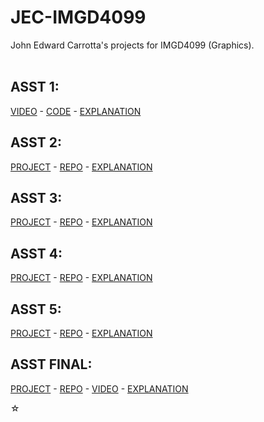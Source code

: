 # JEC-IMGD4099
John Edward Carrotta's projects for IMGD4099 (Graphics).
<br><br>

## ASST 1:
[VIDEO](https://youtu.be/KxOxUKM4f4I) - [CODE](https://github.com/DataPointBeing/JEC-IMGD4099/blob/main/A1/code.txt) - [EXPLANATION](https://github.com/DataPointBeing/JEC-IMGD4099/blob/main/A1/writeup.md)

## ASST 2:
[PROJECT](https://datapointbeing.github.io/JEC-IMGD4099-A2/) - [REPO](https://github.com/DataPointBeing/JEC-IMGD4099-A2) - [EXPLANATION](https://github.com/DataPointBeing/JEC-IMGD4099/blob/main/A2/writeup.md)

## ASST 3:
[PROJECT](https://datapointbeing.github.io/JEC-IMGD4099-A3/) - [REPO](https://github.com/DataPointBeing/JEC-IMGD4099-A3) - [EXPLANATION](https://github.com/DataPointBeing/JEC-IMGD4099/blob/main/A3/writeup.md)

## ASST 4:
[PROJECT](https://datapointbeing.github.io/JEC-IMGD4099-A4/) - [REPO](https://github.com/DataPointBeing/JEC-IMGD4099-A4) - [EXPLANATION](https://github.com/DataPointBeing/JEC-IMGD4099/blob/main/A4/writeup.md)

## ASST 5:
[PROJECT](https://datapointbeing.github.io/JEC-IMGD4099-A5/) - [REPO](https://github.com/DataPointBeing/JEC-IMGD4099-A5) - [EXPLANATION](https://github.com/DataPointBeing/JEC-IMGD4099/blob/main/A5/writeup.md)

## ASST FINAL:
[PROJECT](https://datapointbeing.github.io/JEC-IMGD4099-FINAL/) - [REPO](https://github.com/DataPointBeing/JEC-IMGD4099-FINAL) - [VIDEO](https://youtu.be/NxJP5E7yvO4) - [EXPLANATION](https://github.com/DataPointBeing/JEC-IMGD4099/blob/main/FINAL/writeup.md)


☆
